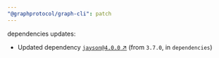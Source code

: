 ```yaml
---
"@graphprotocol/graph-cli": patch
---
```

dependencies updates:
  - Updated dependency [`jayson@4.0.0` ↗︎](https://www.npmjs.com/package/jayson/v/4.0.0) (from `3.7.0`, in `dependencies`)
